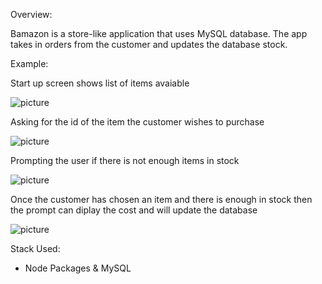 Overview:

Bamazon is a store-like application that uses MySQL database. The app takes in orders from the customer and updates the database stock. 

Example:

Start up screen shows list of items avaiable 

![picture](img/list.jpg)

Asking for the id of the item the customer wishes to purchase

![picture](img/id_request.jpg)

Prompting the user if there is not enough items in stock

![picture](img/not_enough.jpg)

Once the customer has chosen an item and there is enough in stock then the prompt can diplay the cost and will update the database

![picture](img/purchse.jpg)

Stack Used:

* Node Packages & MySQL